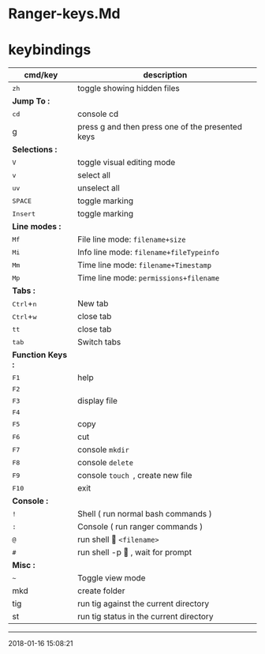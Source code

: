 # Ranger-keys.Md

# keybindings                                                                     
cmd/key                         | description       
--------------------------------|-------------------------------
<kbd>zh</kbd>                   | toggle showing hidden files
**Jump To :**                   | 
<kbd>cd</kbd>                   | console cd
g                               | press g and then press one of the presented keys
**Selections :**                | 
<kbd>V</kbd>                    | toggle visual editing mode
<kbd>v</kbd>                    | select all
<kbd>uv</kbd>                   | unselect all
<kbd>SPACE</kbd>                | toggle marking
<kbd>Insert</kbd>               | toggle marking
**Line modes :**                | 
<kbd>Mf</kbd>                   | File line mode: `filename+size`
<kbd>Mi</kbd>                   | Info line mode: `filename+fileTypeinfo`
<kbd>Mm</kbd>                   | Time line mode: `filename+Timestamp`
<kbd>Mp</kbd>                   | Time line mode: `permissions+filename`
**Tabs :**                      | 
<kbd>Ctrl</kbd>+<kbd>n</kbd>    | New tab
<kbd>Ctrl</kbd>+<kbd>w</kbd>    | close tab
<kbd>tt</kbd>                   | close tab
<kbd>tab</kbd>                  | Switch tabs
**Function Keys :**             | 
<kbd>F1</kbd>                   | help
<kbd>F2</kbd>                   | 
<kbd>F3</kbd>                   | display file
<kbd>F4</kbd>                   | 
<kbd>F5</kbd>                   | copy
<kbd>F6</kbd>                   | cut
<kbd>F7</kbd>                   | console `mkdir `
<kbd>F8</kbd>                   | console `delete `
<kbd>F9</kbd>                   | console `touch `, create new file
<kbd>F10</kbd>                  | exit
**Console :**                   | 
<kbd>!</kbd>                    | Shell ( run normal bash commands )
<kbd>:</kbd>                    | Console ( run ranger commands )
<kbd>@</kbd>                    | run shell  `<filename>`
<kbd>#</kbd>                    | run shell -p  , wait for prompt
**Misc :**                      | 
<kbd>~</kbd>                    | Toggle view mode
mkd                             | create folder
tig                             | run tig against the current directory
st                              | run tig status in the current directory


* * *
2018-01-16 15:08:21

